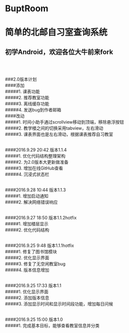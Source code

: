 BuptRoom
=============================
简单的北邮自习室查询系统
=============================

初学Android，欢迎各位大牛前来fork
-----------------------------

<br><br>


###2.0版本计划<br>
####添加<br>
#####1. 课表功能<br>
#####2. 推荐教室功能<br>
#####3. 离线缓存功能<br>
#####4. 发送bug到作者邮箱<br>
####改动<br>
#####1. 时间小助手通过scrollview移动到顶端，移除悬浮按钮<br>
#####2. 教学楼之间的切换采用tabview，左右滑动<br>
#####3. 课表界面也是左右滑动，根据课表推荐自习教室<br><br>



####2016.9.29 20:42  版本1.1.4<br>
#####1. 优化代码结构整理架构<br>
#####2. 为2.0版本大更新做准备<br>
#####3. 增加在线GitHub查看<br>
#####4. 沉浸式状态栏<br><br>

####2016.9.28 10:44  版本1.1.3<br>
#####1. 增加启动通知<br>
#####2. 解决网络错误响应<br><br>

####2016.9.27 18:50  版本1.1.2hotfix<br>
#####1. 增加楼层显示<br>
#####2. 优化代码结构<br><br>


####2016.9.25 9:48  版本1.1.1hotfix<br>
#####1. 修复了图书馆模块<br>
#####2. 优化显示界面<br>
#####3. 修复了无空闲教室bug<br>
#####4. 版本信息增加<br><br>

####2016.9.25 17:33 版本1.1<br>
#####1. 优化显示界面<br>
#####2. 添加版本信息<br>
#####3. 添加显示时间和显示时间段功能，增加每日问候<br><br>

####2016.9.25 15:00 版本1.0<br>
#####1. 完成基本目标，能够查看教室信息并分类<br><br>
